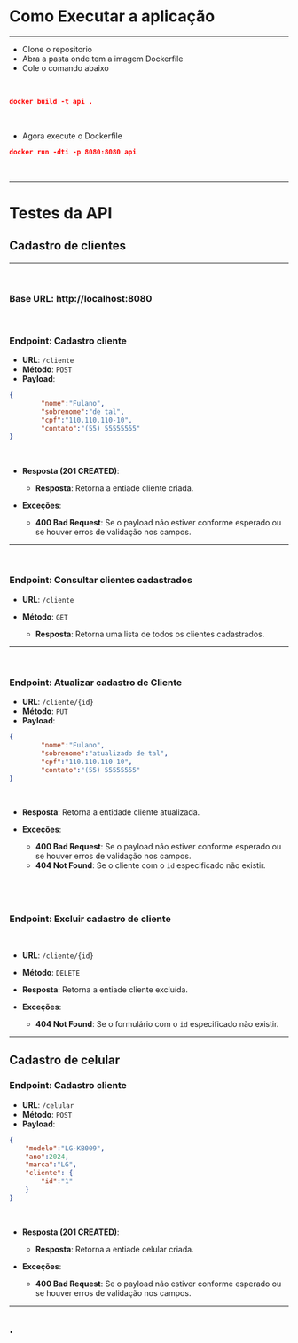 # Como Executar a aplicação
--- 
- Clone o repositorio
- Abra a pasta onde tem a imagem Dockerfile
- Cole o comando abaixo

&nbsp;

```json
docker build -t api .
``` 
&nbsp;

- Agora execute o Dockerfile
```json
docker run -dti -p 8080:8080 api
```

&nbsp;

--- 
# Testes da API
## Cadastro de clientes
--- 

&nbsp;
### **Base URL: http://localhost:8080**

&nbsp;

### Endpoint: Cadastro cliente

- **URL**: `/cliente`
- **Método**: `POST`
- **Payload**:
  
```json
{
        "nome":"Fulano",
        "sobrenome":"de tal",
        "cpf":"110.110.110-10",
        "contato":"(55) 55555555"
}
```
&nbsp;

  - **Resposta (201 CREATED)**: 
    - **Resposta**: Retorna a entiade cliente criada.
   
  - **Exceções**:
      - **400 Bad Request**: Se o payload não estiver conforme esperado ou se houver erros de validação nos campos.
---

&nbsp;
### Endpoint: Consultar clientes cadastrados

- **URL**: `/cliente`

- **Método**: `GET`
    - **Resposta**: Retorna uma lista de todos os clientes cadastrados.
---
&nbsp;
### Endpoint: Atualizar cadastro de Cliente

- **URL**: `/cliente/{id}`
- **Método**: `PUT`
- **Payload**:
  
```json
{
        "nome":"Fulano",
        "sobrenome":"atualizado de tal",
        "cpf":"110.110.110-10",
        "contato":"(55) 55555555"
}
```
&nbsp;

- **Resposta**: Retorna a entidade cliente atualizada.
  
- **Exceções**:
  - **400 Bad Request**: Se o payload não estiver conforme esperado ou se houver erros de validação nos campos.
  - **404 Not Found**: Se o cliente com o `id` especificado não existir.

&nbsp;
---
### Endpoint: Excluir cadastro de cliente
&nbsp;

- **URL**: `/cliente/{id}`
&nbsp;

- **Método**: `DELETE`
  
- **Resposta**: Retorna a entiade cliente excluída.
  
- **Exceções**:
  - **404 Not Found**: Se o formulário com o `id` especificado não existir.

--- 

## Cadastro de celular
### Endpoint: Cadastro cliente

- **URL**: `/celular`
- **Método**: `POST`
- **Payload**:
  
```json
{
    "modelo":"LG-KB009",
    "ano":2024,
    "marca":"LG",
    "cliente": {
        "id":"1"
    }
}
```
&nbsp;

  - **Resposta (201 CREATED)**: 
    - **Resposta**: Retorna a entiade celular criada.
   
  - **Exceções**:
      - **400 Bad Request**: Se o payload não estiver conforme esperado ou se houver erros de validação nos campos.
---
## .